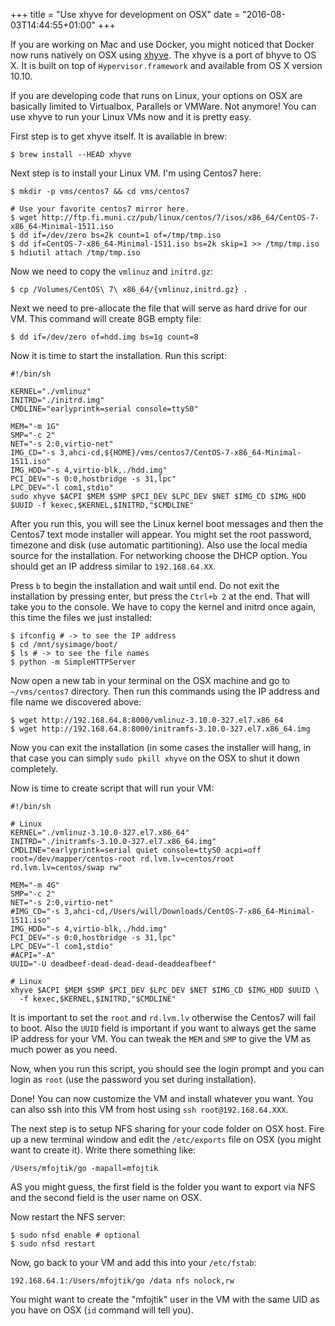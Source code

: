 +++
title = "Use xhyve for development on OSX"
date = "2016-08-03T14:44:55+01:00"
+++

If you are working on Mac and use Docker, you might noticed that Docker now runs
natively on OSX using [xhyve](http://www.xhyve.org/).
The xhyve is a port of bhyve to OS X. It is built on top of `Hypervisor.framework` and
available from OS X version 10.10.

If you are developing code that runs on Linux, your options on OSX are basically
limited to Virtualbox, Parallels or VMWare. Not anymore! You can use xhyve to
run your Linux VMs now and it is pretty easy.

First step is to get xhyve itself. It is available in brew:

```
$ brew install --HEAD xhyve
```

Next step is to install your Linux VM. I'm using Centos7 here:

```
$ mkdir -p vms/centos7 && cd vms/centos7

# Use your favorite centos7 mirror here.
$ wget http://ftp.fi.muni.cz/pub/linux/centos/7/isos/x86_64/CentOS-7-x86_64-Minimal-1511.iso
$ dd if=/dev/zero bs=2k count=1 of=/tmp/tmp.iso
$ dd if=CentOS-7-x86_64-Minimal-1511.iso bs=2k skip=1 >> /tmp/tmp.iso
$ hdiutil attach /tmp/tmp.iso
```

Now we need to copy the `vmlinuz` and `initrd.gz`:

```
$ cp /Volumes/CentOS\ 7\ x86_64/{vmlinuz,initrd.gz} .
```

Next we need to pre-allocate the file that will serve as hard drive for our VM.
This command will create 8GB empty file:

```
$ dd if=/dev/zero of=hdd.img bs=1g count=8
```

Now it is time to start the installation. Run this script:

```
#!/bin/sh

KERNEL="./vmlinuz"
INITRD="./initrd.img"
CMDLINE="earlyprintk=serial console=ttyS0"

MEM="-m 1G"
SMP="-c 2"
NET="-s 2:0,virtio-net"
IMG_CD="-s 3,ahci-cd,${HOME}/vms/centos7/CentOS-7-x86_64-Minimal-1511.iso"
IMG_HDD="-s 4,virtio-blk,./hdd.img"
PCI_DEV="-s 0:0,hostbridge -s 31,lpc"
LPC_DEV="-l com1,stdio"
sudo xhyve $ACPI $MEM $SMP $PCI_DEV $LPC_DEV $NET $IMG_CD $IMG_HDD $UUID -f kexec,$KERNEL,$INITRD,"$CMDLINE"
```

After you run this, you will see the Linux kernel boot messages and then the
Centos7 text mode installer will appear. You might set the root password,
timezone and disk (use automatic partitioning). Also use the local media source
for the installation. For networking choose the DHCP option. You should get an
IP address similar to `192.168.64.XX`.

Press `b` to begin the installation and wait until end. Do not exit the
installation by pressing enter, but press the `Ctrl+b 2` at the end. That will
take you to the console. We have to copy the kernel and initrd once again, this
time the files we just installed:

```
$ ifconfig # -> to see the IP address
$ cd /mnt/sysimage/boot/
$ ls # -> to see the file names
$ python -m SimpleHTTPServer
```

Now open a new tab in your terminal on the OSX machine and go to `~/vms/centos7`
directory. Then run this commands using the IP address and file name we
discovered above:

```
$ wget http://192.168.64.8:8000/vmlinuz-3.10.0-327.el7.x86_64
$ wget http://192.168.64.8:8000/initramfs-3.10.0-327.el7.x86_64.img
```

Now you can exit the installation (in some cases the installer will hang, in
that case you can simply `sudo pkill xhyve` on the OSX to shut it down
completely.

Now is time to create script that will run your VM:

```
#!/bin/sh

# Linux
KERNEL="./vmlinuz-3.10.0-327.el7.x86_64"
INITRD="./initramfs-3.10.0-327.el7.x86_64.img"
CMDLINE="earlyprintk=serial quiet console=ttyS0 acpi=off root=/dev/mapper/centos-root rd.lvm.lv=centos/root rd.lvm.lv=centos/swap rw"

MEM="-m 4G"
SMP="-c 2"
NET="-s 2:0,virtio-net"
#IMG_CD="-s 3,ahci-cd,/Users/will/Downloads/CentOS-7-x86_64-Minimal-1511.iso"
IMG_HDD="-s 4,virtio-blk,./hdd.img"
PCI_DEV="-s 0:0,hostbridge -s 31,lpc"
LPC_DEV="-l com1,stdio"
#ACPI="-A"
UUID="-U deadbeef-dead-dead-dead-deaddeafbeef"

# Linux
xhyve $ACPI $MEM $SMP $PCI_DEV $LPC_DEV $NET $IMG_CD $IMG_HDD $UUID \
  -f kexec,$KERNEL,$INITRD,"$CMDLINE"
```

It is important to set the `root` and `rd.lvm.lv` otherwise the Centos7 will
fail to boot. Also the `UUID` field is important if you want to always get the
same IP address for your VM. You can tweak the `MEM` and `SMP` to give the VM as
much power as you need.

Now, when you run this script, you should see the login prompt and you can login
as `root` (use the password you set during installation).

Done! You can now customize the VM and install whatever you want. You can also
ssh into this VM from host using `ssh root@192.168.64.XXX`.

The next step is to setup NFS sharing for your code folder on OSX host. Fire up
a new terminal window and edit the `/etc/exports` file on OSX (you might want to
create it). Write there something like:

```
/Users/mfojtik/go -mapall=mfojtik
```

AS you might guess, the first field is the folder you want to export via NFS and
the second field is the user name on OSX.

Now restart the NFS server:

```
$ sudo nfsd enable # optional
$ sudo nfsd restart
```

Now, go back to your VM and add this into your `/etc/fstab`:

```
192.168.64.1:/Users/mfojtik/go /data nfs nolock,rw
```

You might want to create the "mfojtik" user in the VM with the same UID as you
have on OSX (`id` command will tell you).

